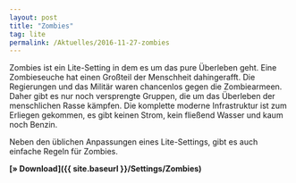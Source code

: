 ```yaml
---
layout: post
title: "Zombies"
tag: lite
permalink: /Aktuelles/2016-11-27-zombies
---
```


Zombies ist ein Lite-Setting in dem es um das pure Überleben geht. Eine Zombieseuche hat einen Großteil der Menschheit dahingerafft. Die Regierungen und das Militär waren chancenlos gegen die Zombiearmeen. Daher gibt es nur noch versprengte Gruppen, die um das Überleben der menschlichen Rasse kämpfen. Die komplette moderne Infrastruktur ist zum Erliegen gekommen, es gibt keinen Strom, kein fließend Wasser und kaum noch Benzin.

Neben den üblichen Anpassungen eines Lite-Settings, gibt es auch einfache Regeln für Zombies.

**[&raquo; Download]({{ site.baseurl }}/Settings/Zombies)**


